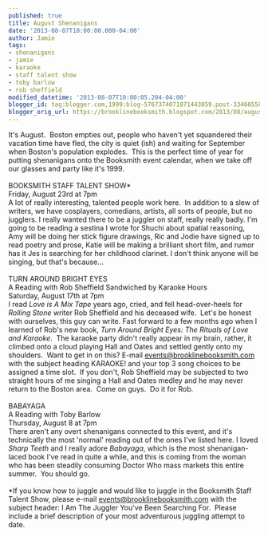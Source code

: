 ```yaml
---
published: true
title: August Shenanigans
date: '2013-08-07T10:00:00.000-04:00'
author: Jamie
tags:
- shenanigans
- jamie
- karaoke
- staff talent show
- toby barlow
- rob sheffield
modified_datetime: '2013-08-07T10:00:05.204-04:00'
blogger_id: tag:blogger.com,1999:blog-5767374071871443859.post-334665582034598010
blogger_orig_url: https://brooklinebooksmith.blogspot.com/2013/08/august-shenanigans.html
---
```


It's August. &nbsp;Boston empties out, people who haven't yet squandered their vacation time have fled, the city is quiet (ish) and waiting for September when Boston's population explodes. &nbsp;This is the perfect time of year for putting shenanigans onto the Booksmith event calendar, when we take off our glasses and party like it's 1999.<br /><br />BOOKSMITH STAFF TALENT SHOW*<br />Friday, August 23rd at 7pm<br />A lot of really interesting, talented people work here. &nbsp;In addition to a slew of writers, we have cosplayers, comedians, artists, all sorts of people, but no jugglers. I really wanted there to be a juggler on staff, really really badly. I'm going to be reading a sestina I wrote for Shuchi about spatial reasoning, Amy will be doing her stick figure drawings, Ric and Jodie have signed up to read poetry and prose, Katie will be making a brilliant short film, and rumor has it Jes is searching for her childhood clarinet. I don't think anyone will be singing, but that's because...<br /><br />TURN AROUND BRIGHT EYES<br />A Reading with Rob Sheffield Sandwiched by Karaoke Hours<br />Saturday, August 17th at 7pm<br />I read <i>Love is A Mix Tape</i>&nbsp;years ago, cried, and fell head-over-heels for <i>Rolling Stone </i>writer Rob Sheffield and his deceased wife. &nbsp;Let's be honest with ourselves, this guy can write. Fast forward to a few months ago when I learned of Rob's new book, <i>Turn Around Bright Eyes: The Rituals of Love and Karaoke</i>. &nbsp;The karaoke party didn't really appear in my brain, rather, it climbed onto a cloud playing Hall and Oates and settled gently onto my shoulders. &nbsp;Want to get in on this? E-mail events@brooklinebooksmith.com with the subject heading KARAOKE! and your top 3 song choices to be assigned a time slot. &nbsp;If you don't, Rob Sheffield may be subjected to two straight hours of me singing a Hall and Oates medley and he may never return to the Boston area. &nbsp;Come on guys. &nbsp;Do it for Rob.<br /><br />BABAYAGA<br />A Reading with Toby Barlow<br />Thursday, August 8 at 7pm<br />There aren't any overt shenanigans connected to this event, and it's technically the most 'normal' reading out of the ones I've listed here. I loved <i>Sharp Teeth</i>&nbsp;and I really adore <i>Babayaga</i>, which is the most shenanigan-laced book I've read in quite a while, and this is coming from the woman who has been steadily consuming Doctor Who mass markets this entire summer. &nbsp;You should go.<br /><br />*If you know how to juggle and would like to juggle in the Booksmith Staff Talent Show, please e-mail events@brooklinebooksmith.com with the subject header: I Am The Juggler You've Been Searching For. &nbsp;Please include a brief description of your most adventurous juggling attempt to date.